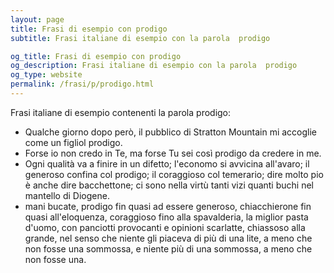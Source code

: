 ```yaml
---
layout: page
title: Frasi di esempio con prodigo 
subtitle: Frasi italiane di esempio con la parola  prodigo

og_title: Frasi di esempio con prodigo 
og_description: Frasi italiane di esempio con la parola  prodigo
og_type: website
permalink: /frasi/p/prodigo.html
---
```


Frasi italiane di esempio contenenti la parola prodigo:


- Qualche giorno dopo però, il pubblico di Stratton Mountain mi accoglie come un figliol prodigo.
- Forse io non credo in Te, ma forse Tu sei così prodigo da credere in me.
- Ogni qualità va a finire in un difetto; l'economo si avvicina all'avaro; il generoso confina col prodigo; il coraggioso col temerario; dire molto pio è anche dire bacchettone; ci sono nella virtù tanti vizi quanti buchi nel mantello di Diogene.
- mani bucate, prodigo fin quasi ad essere generoso, chiacchierone fin quasi all'eloquenza, coraggioso fino alla spavalderia, la miglior pasta d'uomo, con panciotti provocanti e opinioni scarlatte, chiassoso alla grande, nel senso che niente gli piaceva di più di una lite, a meno che non fosse una sommossa, e niente più di una sommossa, a meno che non fosse una.
